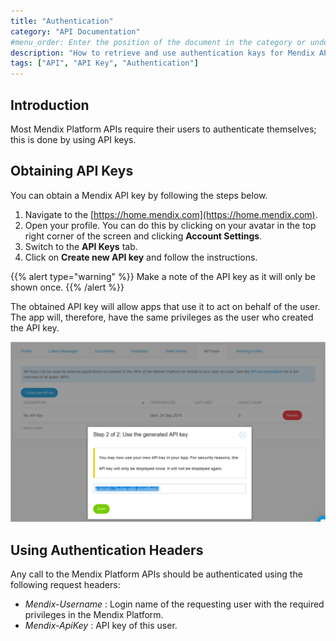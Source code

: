 ```yaml
---
title: "Authentication"
category: "API Documentation"
#menu_order: Enter the position of the document in the category or under the parent; number by 10 (for first), 20, 30, etc. for easy ordering of other documents in the future if necessary; don't add brackets or quotation marks; if no number is added, the system will add an extremely high number to order the documents, which means that if you only want a document to appear at the top, you only have to add "10" to that specific document, you don't have to order all the other documents in the category/under the parent
description: "How to retrieve and use authentication kays for Mendix APIs"
tags: ["API", "API Key", "Authentication"]
---
```


## Introduction

Most Mendix Platform APIs require their users to authenticate themselves; this is done by using API keys.

## Obtaining API Keys

You can obtain a Mendix API key by following the steps below.

1.  Navigate to the [https://home.mendix.com](https://home.mendix.com).
2.  Open your profile. You can do this by clicking on your avatar in the top right corner of the screen and clicking **Account Settings**.
3.  Switch to the **API Keys** tab.
4.  Click on **Create new API key** and follow the instructions.

{{% alert type="warning" %}}
Make a note of the API key as it will only be shown once.
{{% /alert %}}

The obtained API key will allow apps that use it to act on behalf of the user. The app will, therefore, have the same privileges as the user who created the API key.

![](attachments/131088/425985.png)

## Using Authentication Headers

Any call to the Mendix Platform APIs should be authenticated using the following request headers:

*   _Mendix-Username_ : Login name of the requesting user with the required privileges in the Mendix Platform.
*   _Mendix-ApiKey_ : API key of this user.
